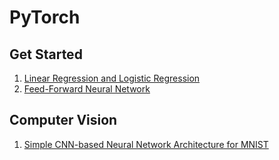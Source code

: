 # PyTorch 

## Get Started 

1. [Linear Regression and Logistic Regression](1_pytorch_log-linear.py)
2. [Feed-Forward Neural Network](2_feedforward_nn.py)

## Computer Vision 

1. [Simple CNN-based Neural Network Architecture for MNIST](3_cnn_mnist.py)
